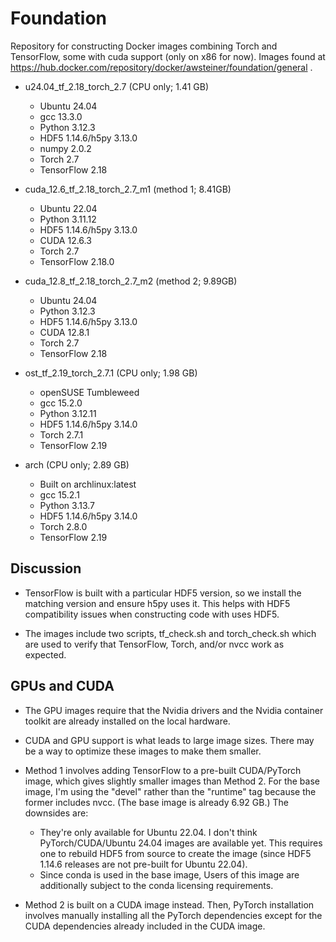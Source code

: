 Foundation
==========

Repository for constructing Docker images combining Torch and
TensorFlow, some with cuda support (only on x86 for now). Images found
at
https://hub.docker.com/repository/docker/awsteiner/foundation/general
.

* u24.04_tf_2.18_torch_2.7 (CPU only; 1.41 GB)

  - Ubuntu 24.04
  - gcc 13.3.0
  - Python 3.12.3
  - HDF5 1.14.6/h5py 3.13.0
  - numpy 2.0.2
  - Torch 2.7
  - TensorFlow 2.18

* cuda_12.6_tf_2.18_torch_2.7_m1 (method 1; 8.41GB)

  - Ubuntu 22.04
  - Python 3.11.12
  - HDF5 1.14.6/h5py 3.13.0
  - CUDA 12.6.3
  - Torch 2.7
  - TensorFlow 2.18.0

* cuda_12.8_tf_2.18_torch_2.7_m2 (method 2; 9.89GB)

  - Ubuntu 24.04
  - Python 3.12.3
  - HDF5 1.14.6/h5py 3.13.0
  - CUDA 12.8.1
  - Torch 2.7
  - TensorFlow 2.18

* ost_tf_2.19_torch_2.7.1 (CPU only; 1.98 GB)

  - openSUSE Tumbleweed
  - gcc 15.2.0
  - Python 3.12.11
  - HDF5 1.14.6/h5py 3.14.0
  - Torch 2.7.1
  - TensorFlow 2.19

* arch (CPU only; 2.89 GB)

  - Built on archlinux:latest
  - gcc 15.2.1
  - Python 3.13.7
  - HDF5 1.14.6/h5py 3.14.0
  - Torch 2.8.0
  - TensorFlow 2.19

Discussion
----------

* TensorFlow is built with a particular HDF5 version, so we install
  the matching version and ensure h5py uses it. This helps with HDF5
  compatibility issues when constructing code with uses HDF5.

* The images include two scripts, tf_check.sh and torch_check.sh which
  are used to verify that TensorFlow, Torch, and/or nvcc work as expected.

GPUs and CUDA
-------------

* The GPU images require that the Nvidia drivers and the Nvidia
  container toolkit are already installed on the local hardware.

* CUDA and GPU support is what leads to large image sizes. There may
  be a way to optimize these images to make them smaller.

* Method 1 involves adding TensorFlow to a pre-built CUDA/PyTorch
  image, which gives slightly smaller images than Method 2. For the
  base image, I'm using the "devel" rather than the "runtime" tag
  because the former includes nvcc. (The base image is already 6.92
  GB.) The downsides are:

  - They're only available for Ubuntu 22.04. I don't think
    PyTorch/CUDA/Ubuntu 24.04 images are available yet. This requires
    one to rebuild HDF5 from source to create the image (since HDF5
    1.14.6 releases are not pre-built for Ubuntu 22.04).
  - Since conda is used in the base image, Users of this image are
    additionally subject to the conda licensing requirements.

* Method 2 is built on a CUDA image instead. Then, PyTorch
  installation involves manually installing all the PyTorch
  dependencies except for the CUDA dependencies already included in
  the CUDA image.

